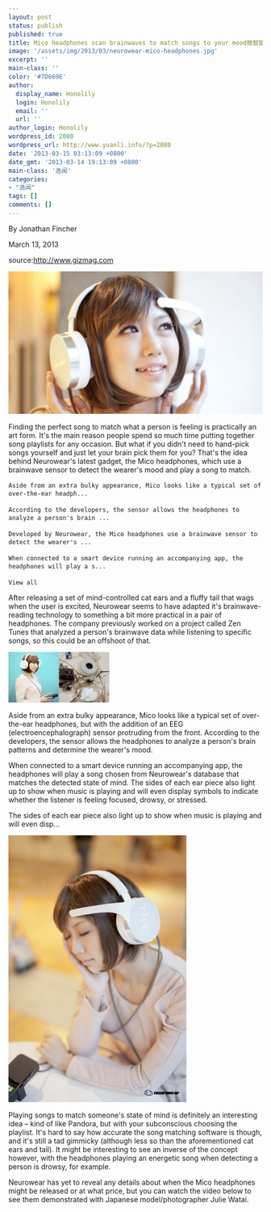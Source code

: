 ```yaml
---
layout: post
status: publish
published: true
title: Mico headphones scan brainwaves to match songs to your mood微智能耳机能扫描脑电波，为你找寻符合心情的歌曲
image: '/assets/img/2013/03/neurowear-mico-headphones.jpg'
excerpt: ''
main-class: ''
color: '#7D669E'
author:
  display_name: Honolily
  login: Honolily
  email: ''
  url: ''
author_login: Honolily
wordpress_id: 2080
wordpress_url: http://www.yuanli.info/?p=2080
date: '2013-03-15 03:13:09 +0800'
date_gmt: '2013-03-14 19:13:09 +0800'
main-class: '逸闻'
categories:
- "逸闻"
tags: []
comments: []
---
```

By Jonathan Fincher

March 13, 2013

source:http://www.gizmag.com

![neurowear mico headphones](/assets/img/2013/03/neurowear-mico-headphones.jpg "neurowear-mico-headphones")

Finding the perfect song to match what a person is feeling is practically an art form. It's the main reason people spend so much time putting together song playlists for any occasion. But what if you didn't need to hand-pick songs yourself and just let your brain pick them for you? That's the idea behind Neurowear's latest gadget, the Mico headphones, which use a brainwave sensor to detect the wearer's mood and play a song to match.

    Aside from an extra bulky appearance, Mico looks like a typical set of over-the-ear headph...

    According to the developers, the sensor allows the headphones to analyze a person's brain ...

    Developed by Neurowear, the Mico headphones use a brainwave sensor to detect the wearer's ...

    When connected to a smart device running an accompanying app, the headphones will play a s...

    View all

After releasing a set of mind-controlled cat ears and a fluffy tail that wags when the user is excited, Neurowear seems to have adapted it's brainwave-reading technology to something a bit more practical in a pair of headphones. The company previously worked on a project called Zen Tunes that analyzed a person's brainwave data while listening to specific songs, so this could be an offshoot of that.

![neurowear-mico-headphones](/assets/img/2013/03/neurowear-mico-headphones-0.jpg "neurowear-mico-headphones-0")![neurowear-mico-headphones](/assets/img/2013/03/neurowear-mico-headphones-1.jpg "neurowear-mico-headphones-1")

Aside from an extra bulky appearance, Mico looks like a typical set of over-the-ear headphones, but with the addition of an EEG (electroencephalograph) sensor protruding from the front. According to the developers, the sensor allows the headphones to analyze a person's brain patterns and determine the wearer's mood.

When connected to a smart device running an accompanying app, the headphones will play a song chosen from Neurowear's database that matches the detected state of mind. The sides of each ear piece also light up to show when music is playing and will even display symbols to indicate whether the listener is feeling focused, drowsy, or stressed.

The sides of each ear piece also light up to show when music is playing and will even disp...

![neurowear-mico-headphones](/assets/img/2013/03/neurowear-mico-headphones-5.jpg "neurowear-mico-headphones-5")

Playing songs to match someone's state of mind is definitely an interesting idea &ndash; kind of like Pandora, but with your subconscious choosing the playlist. It's hard to say how accurate the song matching software is though, and it's still a tad gimmicky (although less so than the aforementioned cat ears and tail). It might be interesting to see an inverse of the concept however, with the headphones playing an energetic song when detecting a person is drowsy, for example.

Neurowear has yet to reveal any details about when the Mico headphones might be released or at what price, but you can watch the video below to see them demonstrated with Japanese model/photographer Julie Watai.

